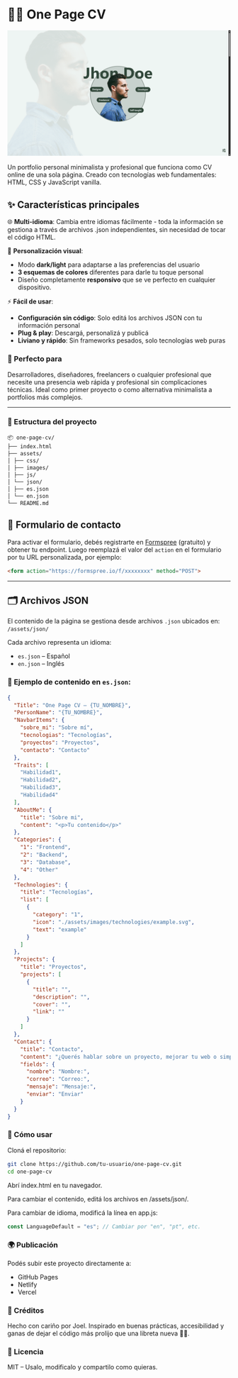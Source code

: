 # 🧑‍💻 One Page CV

![screenshot](screenshot.png)

Un portfolio personal minimalista y profesional que funciona como CV online de una sola página. Creado con tecnologías web fundamentales: HTML, CSS y JavaScript vanilla.

## ✨ Características principales

🌐 **Multi-idioma**: Cambia entre idiomas fácilmente - toda la información se gestiona a través de archivos .json independientes, sin necesidad de tocar el código HTML.

🎨 **Personalización visual**:
- Modo **dark/light** para adaptarse a las preferencias del usuario
- **3 esquemas de colores** diferentes para darle tu toque personal
- Diseño completamente **responsivo** que se ve perfecto en cualquier dispositivo.

⚡ **Fácil de usar**:
- **Configuración sin código**: Solo editá los archivos JSON con tu información personal
- **Plug & play**: Descargá, personalizá y publicá
- **Liviano y rápido**: Sin frameworks pesados, solo tecnologías web puras

### 🎯 Perfecto para
Desarrolladores, diseñadores, freelancers o cualquier profesional que necesite una presencia web rápida y profesional sin complicaciones técnicas. Ideal como primer proyecto o como alternativa minimalista a portfolios más complejos.

---

### 📁 Estructura del proyecto

```plaintext
📦 one-page-cv/
├── index.html
├── assets/
│ ├── css/
│ ├── images/
│ ├── js/
│ └── json/
│ ├── es.json
│ └── en.json
└── README.md
```

## 📩 Formulario de contacto

Para activar el formulario, debés registrarte en [Formspree](https://formspree.io/) (gratuito) y obtener tu endpoint. Luego reemplazá el valor del `action` en el formulario por tu URL personalizada, por ejemplo:

```html
<form action="https://formspree.io/f/xxxxxxxx" method="POST">
```

---

## 🗂️ Archivos JSON

El contenido de la página se gestiona desde archivos `.json` ubicados en:  
`/assets/json/`

Cada archivo representa un idioma:
- `es.json` – Español
- `en.json` – Inglés

### 📌 Ejemplo de contenido en `es.json`:
```json
{ 
  "Title": "One Page CV — {TU_NOMBRE}",
  "PersonName": "{TU_NOMBRE}",
  "NavbarItems": {
    "sobre_mi": "Sobre mí",
    "tecnologias": "Tecnologías",
    "proyectos": "Proyectos",
    "contacto": "Contacto"
  },
  "Traits": [
    "Habilidad1",
    "Habilidad2",
    "Habilidad3",
    "Habilidad4"
  ],
  "AboutMe": {
    "title": "Sobre mi",
    "content": "<p>Tu contenido</p>"
  },
  "Categories": {
    "1": "Frontend",
    "2": "Backend",
    "3": "Database",
    "4": "Other"
  },
  "Technologies": {
    "title": "Tecnologías",
    "list": [
      { 
        "category": "1",
        "icon": "./assets/images/technologies/example.svg",
        "text": "example"
      }
    ]
  },
  "Projects": {
    "title": "Proyectos",
    "projects": [
      {
        "title": "",
        "description": "",
        "cover": "",
        "link": ""
      }
    ]
  },
  "Contact": {
    "title": "Contacto",
    "content": "¿Querés hablar sobre un proyecto, mejorar tu web o simplemente decir hola?",
    "fields": {
      "nombre": "Nombre:",
      "correo": "Correo:",
      "mensaje": "Mensaje:",
      "enviar": "Enviar"
    }
  }
}
```

### 🚀 Cómo usar
Cloná el repositorio:
```bash
git clone https://github.com/tu-usuario/one-page-cv.git
cd one-page-cv
```
Abrí index.html en tu navegador.

Para cambiar el contenido, editá los archivos en /assets/json/.

Para cambiar de idioma, modificá la línea en app.js:
```javascript
const LanguageDefault = "es"; // Cambiar por "en", "pt", etc.
```

### 🌍 Publicación
Podés subir este proyecto directamente a:
- GitHub Pages
- Netlify
- Vercel

### 🤝 Créditos
Hecho con cariño por Joel.
Inspirado en buenas prácticas, accesibilidad y ganas de dejar el código más prolijo que una libreta nueva 🧼📘.

### 📃 Licencia
MIT – Usalo, modificalo y compartilo como quieras.